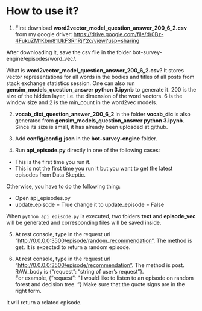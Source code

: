 # How to use it?

1. First download **word2vector_model_question_answer_200_6_2.csv** from  my google driver: https://drive.google.com/file/d/0Bz-4FukuZM1Kbm81UkF3RnRjY2c/view?usp=sharing

After downloading it, save the csv file in the folder bot-survey-engine/episodes/word_vec/.

What is  **word2vector_model_question_answer_200_6_2.csv**?  It stores vector representations for all words in the bodies and titles of all posts from stack exchange statistics session. One can also run **gensim_models_question_answer python 3.ipynb** to generate it. 200 is the size of the hidden layer, i.e. the dimension of the word vectors.  6 is the window size and 2 is the min_count in the word2vec models.  

2. **vocab_dict_question_answer_200_6_2** in the folder **vocab_dic** is also generated from **gensim_models_question_answer       python 3.ipynb**. Since its size is small, it has already been uploaded at github. 

3. Add **config/config.json** in the **bot-survey-engine** folder.

4. Run **api_episode.py** directly in one of the following cases:
  - This is the first time you run it. 
  - This is not the first time you run it but you want to get the latest episodes from Data Skeptic.
  
  Otherwise, you have to do the following thing:
  - Open api_episodes.py
  - update_episode = True   change it to update_episode = False
  
  When `python api_episode.py` is executed, two folders **text** and **episode_vec** will be generated and corresponding files       will be saved inside.

5. At rest console, type in the request url “http://0.0.0.0:3500/episode/random_recommendation”. The method is get. 
It is expected to return a random episode. 

6. At rest console, type in the request url “http://0.0.0.0:3500/episode/recommendation”. The method is post. 
RAW_body is {“request”: “string of user’s request”}.  
For example, {“request”: “ I would like to listen to an episode on random forest and decision tree. ”} Make sure that the quote signs are in the right form. 

It will return a related episode. 
